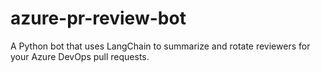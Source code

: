 # azure-pr-review-bot
A Python bot that uses LangChain to summarize and rotate reviewers for your Azure DevOps pull requests.
